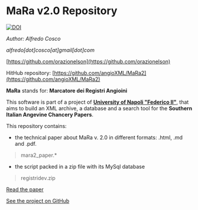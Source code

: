 # MaRa v2.0 Repository

[![DOI](https://zenodo.org/badge/DOI/10.5281/zenodo.1447195.svg)](https://doi.org/10.5281/zenodo.1447195)

*Author: Alfredo Cosco*

*alfredo[dot]cosco[at]gmail[dot]com*

[https://github.com/orazionelson](https://github.com/orazionelson)

HitHub repository: [https://github.com/angioXML/MaRa2](https://github.com/angioXML/MaRa2)

**MaRa** stands for: **Marcatore dei Registri Angioini**



This software is part of a project of [**University of Napoli "Federico II"**](http://www.unina.it), that aims to build an XML archive, a database and a search tool for the **Southern Italian Angevine Chancery Papers**.

This repository contains: 

- the technical paper about MaRa v. 2.0 in different formats: .html, .md and .pdf.
>mara2_paper.*	

- the script packed in a zip file with its MySql database
>registridev.zip



[Read the paper](mara2_paper.md)

[See the project on GitHub](https://github.com/angioXML/MaRa2)



